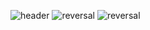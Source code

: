![header](https://capsule-render.vercel.app/api?type=wave&color=FFFEFE&height=300&section=header&text=nohsihyun's%20GitHub&fontSize=90)
![reversal](https://capsule-render.vercel.app/api?type=rect&text=Project&fontAlign=300&fontSize=30&desc=U-Healthcare_service_program_with_time_function%20&descAlign=60&descAlignY=50&theme=radical)
![reversal](https://capsule-render.vercel.app/api?type=rect&text=Project&fontAlign=30&fontSize=30&desc=Deep_learning_Lung%20&descAlign=60&descAlignY=50&theme=radical)
